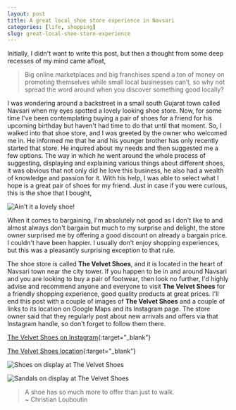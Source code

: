 ```yaml
---
layout: post
title: A great local shoe store experience in Navsari
categories: [life, shopping]
slug: great-local-shoe-store-experience
---
```


Initially, I didn't want to write this post, but then a thought from some deep recesses of my mind came afloat,  
> Big online marketplaces and big franchises spend a ton of money on promoting themselves while small local businesses can’t, so why not spread the word around when you discover something good locally?  

I was wondering around a backstreet in a small south Gujarat town called Navsari when my eyes spotted a lovely looking shoe store. <!--more-->Now, for some time I've been contemplating buying a pair of shoes for a friend for his upcoming birthday but haven't had time to do that until that moment. So, I walked into that shoe store, and I was greeted by the owner who welcomed me in. He informed me that he and his younger brother has only recently started that store. He inquired about my needs and then suggested me a few options. The way in which he went around the whole process of suggesting, displaying and explaining various things about different shoes, it was obvious that not only did he love this business, he also had a wealth of knowledge and passion for it. With his help, I was able to select what I hope is a great pair of shoes for my friend. Just in case if you were curious, this is the shoe that I bought,  

![Ain't it a lovely shoe!](https://raw.githubusercontent.com/hakerdefo/hakerdefo.github.io/main/assets/image/IMG_9541.webp "A good looking shoe, ain't it!")  

When it comes to bargaining, I'm absolutely not good as I don't like to and almost always don't bargain but much to my surprise and delight, the store owner surprised me by offering a good discount on already a bargain price. I couldn't have been happier. I usually don't enjoy shopping experiences, but this was a pleasantly surprising exception to that rule.  

The shoe store is called **The Velvet Shoes**, and it is located in the heart of Navsari town near the city tower. If you happen to be in and around Navsari and you are looking to buy a pair of footwear, then look no further, I'd highly advise and recommend anyone and everyone to visit **The Velvet Shoes** for a friendly shopping experience, good quality products at great prices. I'll end this post with a couple of images of **The Velvet Shoes** and a couple of links to its location on Google Maps and its Instagram page. The store owner said that they regularly post about new arrivals and offers via that Instagram handle, so don't forget to follow them there.  

[The Velvet Shoes on Instagram](https://www.instagram.com/thevelvetshoes/){:target="_blank"}  

[The Velvet Shoes location](https://maps.app.goo.gl/QYUV664pXNba9iHG9){:target="_blank"}  

![Shoes on display at The Velvet Shoes](https://raw.githubusercontent.com/hakerdefo/hakerdefo.github.io/main/assets/image/IMG_3347_optimized.jpg "Shoes on display at The Velvet Shoes")  

![Sandals on display at The Velvet Shoes](https://raw.githubusercontent.com/hakerdefo/hakerdefo.github.io/main/assets/image/IMG_3349_optimized.jpg "Sandals on display at The Velvet Shoes")  

> A shoe has so much more to offer than just to walk.  
~ Christian Louboutin  
